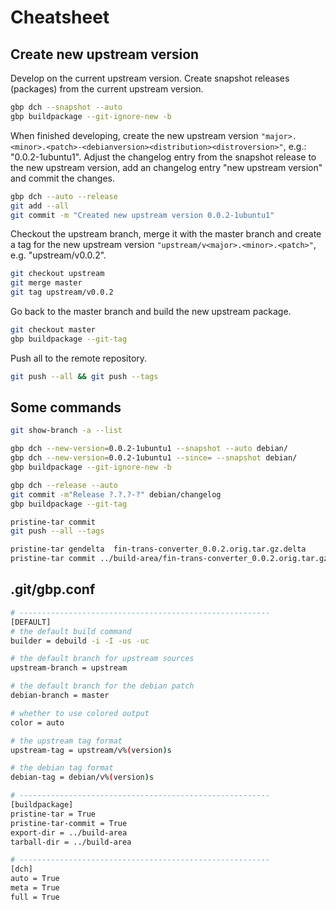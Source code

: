 # Cheatsheet
## Create new upstream version
Develop on the current upstream version. Create snapshot releases (packages) 
from the current upstream version. 
```bash
gbp dch --snapshot --auto
gbp buildpackage --git-ignore-new -b
```

When finished developing, create the new upstream version 
`"major>.<minor>.<patch>-<debianversion><distribution><distroversion>"`, 
e.g.: "0.0.2-1ubuntu1". Adjust the changelog entry from the snapshot release 
to the new upstream version, add an changelog entry "new upstream version" and commit
the changes.
```bash
gbp dch --auto --release
git add --all
git commit -m "Created new upstream version 0.0.2-1ubuntu1"
```

Checkout the upstream branch, merge it with the master branch and create a tag
for the new upstream version `"upstream/v<major>.<minor>.<patch>"`,
e.g. "upstream/v0.0.2".
```bash
git checkout upstream
git merge master
git tag upstream/v0.0.2
```

Go back to the master branch and build the new upstream package.
```bash
git checkout master
gbp buildpackage --git-tag
```

Push all to the remote repository.
```bash
git push --all && git push --tags
```

## Some commands
```bash
git show-branch -a --list

gbp dch --new-version=0.0.2-1ubuntu1 --snapshot --auto debian/
gbp dch --new-version=0.0.2-1ubuntu1 --since= --snapshot debian/
gbp buildpackage --git-ignore-new -b

gbp dch --release --auto
git commit -m"Release ?.?.?-?" debian/changelog
gbp buildpackage --git-tag

pristine-tar commit
git push --all --tags

pristine-tar gendelta  fin-trans-converter_0.0.2.orig.tar.gz.delta
pristine-tar commit ../build-area/fin-trans-converter_0.0.2.orig.tar.gz
```

## .git/gbp.conf
```bash
# --------------------------------------------------------
[DEFAULT]
# the default build command
builder = debuild -i -I -us -uc

# the default branch for upstream sources
upstream-branch = upstream

# the default branch for the debian patch
debian-branch = master

# whether to use colored output
color = auto

# the upstream tag format
upstream-tag = upstream/v%(version)s

# the debian tag format
debian-tag = debian/v%(version)s

# --------------------------------------------------------
[buildpackage]
pristine-tar = True
pristine-tar-commit = True
export-dir = ../build-area
tarball-dir = ../build-area

# --------------------------------------------------------
[dch]
auto = True
meta = True
full = True
```
